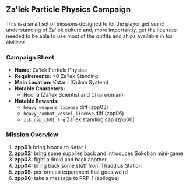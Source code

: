 ## Za'lek Particle Physics Campaign

This is a small set of missions designed to let the player get some understanding of Za'lek culture and, more importantly, get the licenses needed to be able to use most of the outfits and ships available in for civilians.

### Campaign Sheet

* **Name:** Za'lek Particle Physics
* **Requirements:** >0 Za'lek Standing
* **Main Location:** Katar I (Qulam System)
* **Notable Characters:**
   * Noona (Za'lek Scientist and Chairwoman)
* **Notable Rewards:**
   * `heavy_weapons_license` diff (zpp03)
   * `heavy_combat_vessel_license` diff (zpp06)
   * `zlk_cap_ch01_lrg` Za'lek standing cap (zpp06)

### Mission Overview

1. **zpp01:** bring Noona to Katar I
1. **zpp02:** bring some supplies back and introduces Sokoban mini-game
1. **zpp03:** fight a droid and hack another
1. **zpp04:** bring back some stuff from Thaddius Station
1. **zpp05:** perform an experiment that goes weird
1. **zpp06:** take a message to PRP-1 (epilogue)
